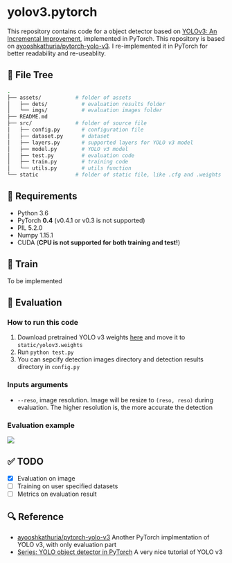 # yolov3.pytorch

This repository contains code for a object detector based on [YOLOv3: An Incremental Improvement](https://pjreddie.com/media/files/papers/YOLOv3.pdf), implemented in PyTorch. This repository is based on [ayooshkathuria/pytorch-yolo-v3](https://github.com/ayooshkathuria/pytorch-yolo-v3). I re-implemented it in PyTorch for better readability and re-useablity.

## 🌲 File Tree

```bash
.
├── assets/           # folder of assets
│   ├── dets/           # evaluation results folder
│   └── imgs/           # evaluation images folder
├── README.md
├── src/              # folder of source file
│   ├── config.py       # configuration file
│   ├── dataset.py      # dataset
│   ├── layers.py       # supported layers for YOLO v3 model
│   ├── model.py        # YOLO v3 model
│   ├── test.py         # evaluation code
│   ├── train.py        # training code
│   └── utils.py        # utils function
└── static            # folder of static file, like .cfg and .weights
```

## 🤔 Requirements

* Python 3.6
* PyTorch **0.4** (v0.4.1 or v0.3 is not supported)
* PIL 5.2.0
* Numpy 1.15.1
* CUDA (**CPU is not supported for both training and test!**)

## 🏹 Train

To be implemented

## 🎯 Evaluation

### How to run this code

1. Download pretrained YOLO v3 weights [here](https://pjreddie.com/media/files/yolov3.weights) and move it to `static/yolov3.weights`
2. Run `python test.py`
3. You can sepcify detection images directory and detection results directory in `config.py`

### Inputs arguments

* `--reso`, image resolution. Image will be resize to `(reso, reso)` during evaluation. The higher resolution is, the more accurate the detection

### Evaluation example

![](https://raw.githubusercontent.com/ECer23/yolov3.pytorch/master/assets/dets/messi.jpg)

## ✅ TODO

- [x] Evaluation on image
- [ ] Training on user specified datasets
- [ ] Metrics on evaluation result

## 🔍 Reference

* [ayooshkathuria/pytorch-yolo-v3](https://github.com/ayooshkathuria/pytorch-yolo-v3) Another PyTorch implmentation of YOLO v3, with only evaluation part
* [Series: YOLO object detector in PyTorch](https://blog.paperspace.com/tag/series-yolo/) A very nice tutorial of YOLO v3
